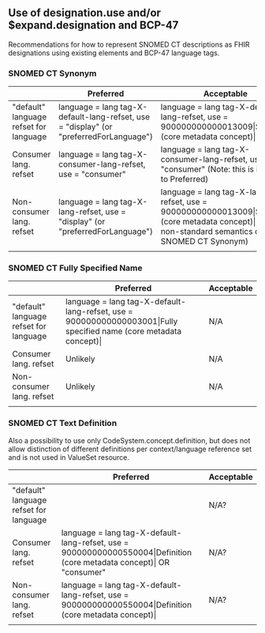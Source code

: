 ## Use of designation.use and/or \$expand.designation and BCP-47

Recommendations for how to represent SNOMED CT descriptions as FHIR designations using existing elements and BCP-47 language tags.

### SNOMED CT Synonym

| | Preferred | Acceptable |
|---|---|---|
| "default" language refset for language | language = lang tag-X-default-lang-refset, use = "display" (or "preferredForLanguage") | language = lang tag-X-default-lang-refset, use = 900000000000013009&#124;Synonym (core metadata concept)&#124; |
| Consumer lang. refset	| language = lang tag-X-consumer-lang-refset, use = "consumer" | language = lang tag-X-consumer-lang-refset, use = "consumer" (Note: this is identical to Preferred) |
| Non-consumer lang. refset | language = lang tag-X-lang-refset, use = "display" (or "preferredForLanguage") | language = lang tag-X-lang-refset,  use = 900000000000013009&#124;Synonym (core metadata concept)&#124; (Note: non-standard semantics of SNOMED CT Synonym) |
||||

### SNOMED CT Fully Specified Name

| | Preferred | Acceptable |
|---|---|---|
| "default" language refset for language | language = lang tag-X-default-lang-refset, use = 900000000000003001&#124;Fully specified name (core metadata concept)&#124; | N/A |
| Consumer lang. refset	| Unlikely | N/A |
| Non-consumer lang. refset | Unlikely | N/A |
||||

### SNOMED CT Text Definition

Also a possibility to use only CodeSystem.concept.definition, but does not allow distinction of different definitions per context/language reference set and is not used in ValueSet resource.

| | Preferred | Acceptable |
|---|---|---|
| "default" language refset for language |  | N/A? |
| Consumer lang. refset	| language = lang tag-X-default-lang-refset, use = 900000000000550004&#124;Definition (core metadata concept)&#124; OR "consumer" | N/A? |
| Non-consumer lang. refset | language = lang tag-X-default-lang-refset, use = 900000000000550004&#124;Definition (core metadata concept)&#124; | N/A? |
||||

